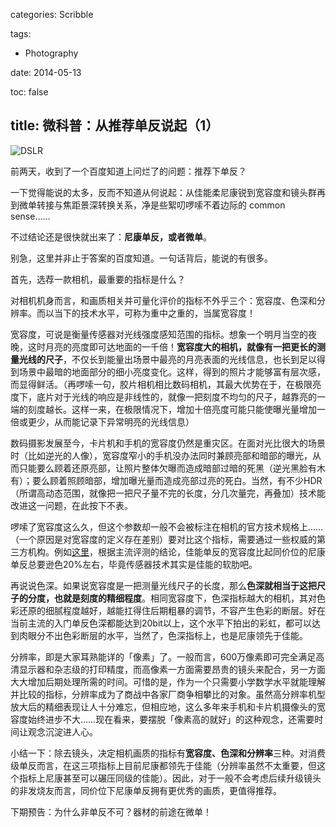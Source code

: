 categories: Scribble

tags:

- Photography

date: 2014-05-13

toc: false

title: 微科普：从推荐单反说起（1）
---

![DSLR](/images/微科普：从推荐单反说起（1）0.jpg)

前两天，收到了一个百度知道上问烂了的问题：推荐下单反？

一下觉得能说的太多，反而不知道从何说起：从佳能柔尼康锐到宽容度和镜头群再到微单转接与焦距景深转换关系，净是些絮叨啰嗦不着边际的 common sense……

<!--more-->

不过结论还是很快就出来了：**尼康单反，或者微单**。

别急，这里并非止于答案的百度知道。一句话背后，能说的有很多。

首先，选荐一款相机，最重要的指标是什么？

对相机机身而言，和画质相关并可量化评价的指标不外乎三个：宽容度、色深和分辨率。而以当下的技术水平，可称为重中之重的，当属宽容度！

宽容度，可说是衡量传感器对光线强度感知范围的指标。想象一个明月当空的夜晚，这时月亮的亮度即可达地面的一千倍！**宽容度大的相机，就像有一把更长的测量光线的尺子**，不仅长到能量出场景中最亮的月亮表面的光线信息，也长到足以得到场景中最暗的地面部分的细小亮度变化。这样，得到的照片才能够富有层次感，而显得鲜活。（再啰嗦一句，胶片相机相比数码相机，其最大优势在于，在极限亮度下，底片对于光线的响应是非线性的，就像一把刻度不均匀的尺子，越靠亮的一端的刻度越长。这样一来，在极限情况下，增加十倍亮度可能只能使曝光量增加一倍或更少，从而能记录下异常明亮的光线信息）

数码摄影发展至今，卡片机和手机的宽容度仍然是重灾区。在面对光比很大的场景时（比如逆光的人像），宽容度窄小的手机没办法同时兼顾亮部和暗部的曝光，从而只能要么顾着还原亮部，让照片整体欠曝而造成暗部过暗的死黑（逆光黑脸有木有）；要么顾着照顾暗部，增加曝光量而造成亮部过亮的死白。当然，有不少HDR（所谓高动态范围，就像把一把尺子量不完的长度，分几次量完，再叠加）技术能改进这一问题，在此按下不表。

啰嗦了宽容度这么久，但这个参数却一般不会被标注在相机的官方技术规格上……（一个原因是对宽容度的定义存在差别）要对比这个指标，需要通过一些权威的第三方机构。例如[这里](http://snapsort.com/compare)，根据主流评测的结论，佳能单反的宽容度比起同价位的尼康单反总要逊色20%左右，毕竟传感器技术其实是佳能的软肋吧。

再说说色深。如果说宽容度是一把测量光线尺子的长度，那么**色深就相当于这把尺子的分度，也就是刻度的精细程度**。相同宽容度下，色深指标越大的相机，其对色彩还原的细腻程度越好，越能扛得住后期粗暴的调节，不容产生色彩的断层。好在当前主流的入门单反色深都能达到20bit以上，这个水平下拍出的彩虹，都可以达到肉眼分不出色彩断层的水平，当然了，色深指标上，也是尼康领先于佳能。

分辨率，即是大家耳熟能详的「像素」了。一般而言，600万像素即可完全满足高清显示器和杂志级的打印精度，而高像素一方面需要昂贵的镜头来配合，另一方面大大增加后期处理所需的时间。可惜的是，作为一个只需要小学数学水平就能理解并比较的指标，分辨率成为了商战中各家厂商争相攀比的对象。虽然高分辨率机型放大后的精细表现让人十分难忘，但相应地，这么多年来手机和卡片机摄像头的宽容度始终进步不大……现在看来，要摆脱「像素高的就好」的这种观念，还需要时间让观念沉淀进人心。

小结一下：除去镜头，决定相机画质的指标有**宽容度、色深和分辨率**三种。对消费级单反而言，在这三项指标上目前尼康都领先于佳能（分辨率虽然不太重要，但这个指标上尼康甚至可以碾压同级的佳能）。因此，对于一般不会考虑后续升级镜头的非发烧友而言，同价位下尼康单反拥有更优秀的画质，更值得推荐。

下期预告：为什么非单反不可？器材的前途在微单！
